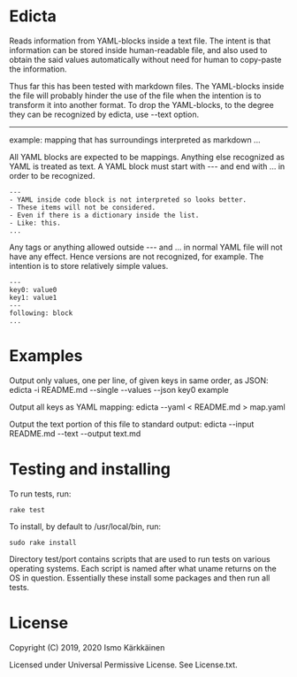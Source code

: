 # Edicta

Reads information from YAML-blocks inside a text file. The intent is that
information can be stored inside human-readable file, and also used to obtain
the said values automatically without need for human to copy-paste the
information.

Thus far this has been tested with markdown files. The YAML-blocks inside the
file will probably hinder the use of the file when the intention is to
transform it into another format. To drop the YAML-blocks, to the degree they
can be recognized by edicta, use --text option.

---
example: mapping that has surroundings interpreted as markdown
...

All YAML blocks are expected to be mappings. Anything else recognized as YAML
is treated as text. A YAML block must start with --- and end with ... in order
to be recognized.

```
---
- YAML inside code block is not interpreted so looks better.
- These items will not be considered.
- Even if there is a dictionary inside the list.
- Like: this.
...
```

Any tags or anything allowed outside --- and ... in normal YAML file will not
have any effect. Hence versions are not recognized, for example. The intention
is to store relatively simple values.

```
---
key0: value0
key1: value1
---
following: block
...
```

# Examples

Output only values, one per line, of given keys in same order, as JSON:
    edicta -i README.md --single --values --json key0 example

Output all keys as YAML mapping:
    edicta --yaml < README.md > map.yaml

Output the text portion of this file to standard output:
    edicta --input README.md --text --output text.md

# Testing and installing

To run tests, run:

    rake test

To install, by default to /usr/local/bin, run:

    sudo rake install

Directory test/port contains scripts that are used to run tests on various
operating systems. Each script is named after what uname returns on the OS
in question. Essentially these install some packages and then run all tests.

# License

Copyright (C) 2019, 2020 Ismo Kärkkäinen

Licensed under Universal Permissive License. See License.txt.
